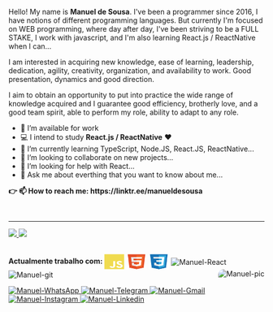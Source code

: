 Hello! My name is <strong>Manuel de Sousa</strong>. I've been a programmer since 2016, I have notions of different programming languages. But currently I'm focused on WEB programming, where day after day, I've been striving to be a FULL STAKE, I work with javascript, and I'm also learning React.js / ReactNative when I can...

I am interested in acquiring new knowledge, ease of learning, leadership, dedication, agility, creativity, organization, and availability to work. Good presentation, dynamics and good direction.

I aim to obtain an opportunity to put into practice the wide range of knowledge acquired and I guarantee good efficiency, brotherly love, and a good team spirit, able to perform my role, ability to adapt to any role.

- 🔭 I’m available for work
- 💻 I intend to study <strong>React.js / ReactNative</strong> ❤️️
- 🌱 I’m currently learning TypeScript, Node.JS, React.JS, ReactNative...
- 👯 I’m looking to collaborate on new projects...
- 🤔 I’m looking for help with React...
- 💬 Ask me about everthing that you want to know about me...
<strong>
👉 📫 How to reach me: https://linktr.ee/manueldesousa
</strong>
<p></p><br/>

<hr/>

<div align="left">
  <a href="https://github.com/manuelhonoredesousa">
  <img height="180em" src="https://github-readme-stats.vercel.app/api?username=manuelhonoredesousa&show_icons=true&theme=dracula&include_all_commits=true&count_private=true"/>
  <img height="180em" src="https://github-readme-stats.vercel.app/api/top-langs/?username=manuelhonoredesousa&layout=compact&langs_count=7&theme=dracula"/></a></div>


<div style="display: inline_block"><br>
  
   <strong>Actualmente trabalho com: </strong>
  <img align="center" alt="Manuel-Js" height="30" width="40" src="https://raw.githubusercontent.com/devicons/devicon/master/icons/javascript/javascript-plain.svg"/>
  <img align="center" alt="Manuel-HTML" height="30" width="40" src="https://raw.githubusercontent.com/devicons/devicon/master/icons/html5/html5-original.svg"/>
  <img align="center" alt="Manuel-CSS" height="30" width="40" src="https://raw.githubusercontent.com/devicons/devicon/master/icons/css3/css3-original.svg"/>
  <img align="center" alt="Manuel-React" height="30" width="40" src="https://www.svgrepo.com/show/354259/react.svg"/>
  <img align="center" alt="Manuel-git" height="30" width="40" src="https://www.svgrepo.com/show/353782/git-icon.svg"/>
  <img align="right" alt="Manuel-pic" height="150" style="border-radius:10px;" src="https://avatars.githubusercontent.com/u/71514733"/>
</div>

 <div> 
    <a href="https://api.whatsapp.com/send?phone=244938308215" target="_blank">
        <img src="https://img.shields.io/badge/WhatsApp-25D366?style=for-the-badge&logo=whatsapp&logoColor=white" alt="Manuel-WhatsApp" target="_blank">
    </a>
  <a href="https://t.me/manuelhonoredesousa" target="_blank">
        <img src="https://img.shields.io/badge/Telegram-2CA5E0?style=for-the-badge&logo=telegram&logoColor=white" alt="Manuel-Telegram" target="_blank">
    </a>
 <a href = "mailto:sousa64manuel@gmail.com" target="_blank">
        <img src="https://img.shields.io/badge/Gmail-D14836?style=for-the-badge&logo=gmail&logoColor=white" alt="Manuel-Gmail" target="_blank">
    </a>
  <a href="https://instagram.com/manuelhonoredesousa" target="_blank">
        <img src="https://img.shields.io/badge/-Instagram-%23E4405F?style=for-the-badge&logo=instagram&logoColor=white" alt="Manuel-Instagram" target="_blank">
    </a>
    <a href="https://www.linkedin.com/in/manuelhonoredesousa" target="_blank">
        <img src="https://img.shields.io/badge/-LinkedIn-%230077B5?style=for-the-badge&logo=linkedin&logoColor=white" alt="Manuel-Linkedin" target="_blank">
    </a> 
 
</div>
